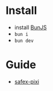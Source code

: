 # Install
- install [BunJS](https://bun.sh/docs/installation)
- `bun i`
- `bun dev`

# Guide
- [safex-pixi](https://github.com/Safe-engine/safex-pixi)
